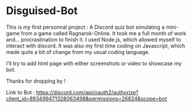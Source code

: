 # Disguised-Bot

This is my first personnal project : A Discord quiz bot simulating a mini-game from a game called Ragnarok-Online.
It took me a full month of work and... procrastination to finish it.
I used Node.js, which allowed myself to interact with discord.
It was also my first time coding on Javascript, which made quite a bit of change from my usual coding language.

I'll try to add html page with either screenshots or video to showcase my bot.

Thanks for dropping by !

Link to Bot :
https://discord.com/api/oauth2/authorize?client_id=893499471328063498&permissions=26624&scope=bot